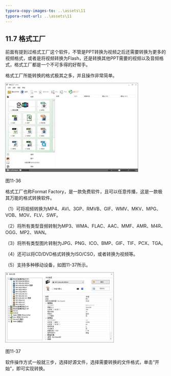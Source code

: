 ```yaml
---
typora-copy-images-to: ..\assets\11
typora-root-url: ..\assets\11
---
```


## **11.7**  **格式工厂**

前面有提到过格式工厂这个软件，不管是PPT转换为视频之后还需要转换为更多的视频格式，或者是将视频转换为Flash，还是转换其他PPT需要的视频以及音频格式，格式工厂都是一个不可多得的好帮手。

格式工厂所能转换的格式极其之多，并且操作非常简单。

![img](/assets/11/image038.jpg)

图11-36

格式工厂也称Format Factory，是一款免费软件，且可以任意传播，这是一款极其万能的格式转换软件。

（1）可将视频转换为MP4、AVI、3GP、RMVB、GIF、WMV、MKV、MPG、VOB、MOV、FLV、SWF。

（2）将所有类型音频转制为MP3、WMA、FLAC、AAC、MMF、AMR、M4R、OGG、MP2、WAN。

（3）将所有类型图片转制为JPG、PNG、ICO、BMP、GIF、TIF、PCX、TGA。

（4）还可以将CD/DVD格式转换为ISO/CSO，或者转换为视频等。

（5）支持多种移动设备，如图11-37所示。

![img](/assets/11/image039.jpg)

图11-37

软件操作方式一般就三步，选择好源文件，选择需要转换的文件格式，单击“开始”，即可实现转换。
